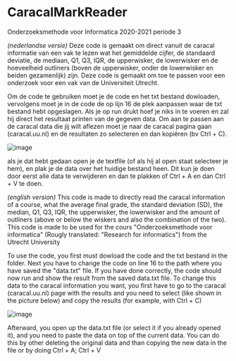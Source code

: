 # CaracalMarkReader
Onderzoeksmethode voor Informatica 2020-2021 periode 3

_(nederlandse versie)_
Deze code is gemaakt om direct vanuit de caracal informatie van een vak te lezen wat het gemiddelde cijfer, de standaard deviatie, de mediaan, Q1, Q3, IQR, de upperwisker, de lowerwisker en de hoeveelheid outliners (boven de upperwisker, onder de lowerwisker en beiden gezamenlijk) zijn. Deze code is gemaakt om toe te passen voor een onderzoek voor een vak van de Universiteit Utrecht.

Om de code te gebruiken moet je de code en het txt bestand dowloaden, vervolgens moet je in de code de op lijn 16 de plek aanpassen waar de txt bestand hebt opgeslagen.
Als je op run drukt hoef je niks in te voeren en zal hij direct het resultaat printen van de gegeven data. Om aan te passen aan de caracal data die jij wilt aflezen moet je naar de caracal pagina gaan (caracal.uu.nl) en de resultaten zo selecteren en dan kopiëren (bv Ctrl + C).

![image](https://user-images.githubusercontent.com/57708260/111767286-d128e900-88a6-11eb-832d-489c5ad5e57b.png)

als je dat hebt gedaan open je de textfile (of als hij al open staat selecteer je hem), en plak je de data over het huidige bestand heen. Dit kun je doen door eerst alle data te verwijderen en dan te plakken of Ctrl + A en dan Ctrl + V te doen.

_(english version)_
This code is made to directly read the caracal information of a course, what the average final grade, the standard deviation (SD), the median, Q1, Q3, IQR, the upperwisker, the lowerwisker and the amount of outliners (above or below the wiskers and also the combination of the two). This code is made to be used for the cours "Onderzoeksmethode voor informatica" (Rougly translated: "Research for informatics") from the Utrecht University

To use the code, you first must dowload the code and the txt bestand in the folder. Next you have to change the code on line 16 to the path where you have saved the "data.txt" file. If you have done correctly, the code should now run and show the result from the saved data.txt file. To change this data to the caracal information you want, you first have to go to the caracal (caracal.uu.nl) page with the results and you need to select (like shown in the picture below) and copy the results (for example, with Ctrl + C)

![image](https://user-images.githubusercontent.com/57708260/111767286-d128e900-88a6-11eb-832d-489c5ad5e57b.png)

Afterward, you open up the data.txt file (or select it if you already opened it), and you need to paste the data on top of the current data. You can do this by other deleting the original data and than copying the new data in the file or by doing Ctrl + A; Ctrl + V

